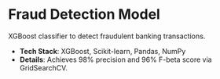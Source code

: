 # Fraud Detection Model
XGBoost classifier to detect fraudulent banking transactions.
- **Tech Stack**: XGBoost, Scikit-learn, Pandas, NumPy
- **Details**: Achieves 98% precision and 96% F-beta score via GridSearchCV.
